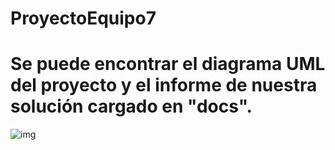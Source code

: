 # ProyectoEquipo7
Se puede encontrar el diagrama UML del proyecto y el informe de nuestra solución cargado en "docs".
===
![img](https://images-na.ssl-images-amazon.com/images/I/A13vvsoih5L.png)

